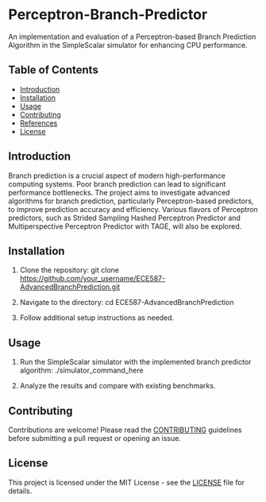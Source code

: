 # Perceptron-Branch-Predictor
An implementation and evaluation of a Perceptron-based Branch Prediction Algorithm in the SimpleScalar simulator for enhancing CPU performance.

## Table of Contents

- [Introduction](#introduction)
- [Installation](#installation)
- [Usage](#usage)
- [Contributing](#contributing)
- [References](#references)
- [License](#license)

## Introduction
Branch prediction is a crucial aspect of modern high-performance computing systems. Poor branch prediction can lead to significant performance bottlenecks. The project aims to investigate advanced algorithms for branch prediction, particularly Perceptron-based predictors, to improve prediction accuracy and efficiency. Various flavors of Perceptron predictors, such as Strided Sampling Hashed Perceptron Predictor and Multiperspective Perceptron Predictor with TAGE, will also be explored.

## Installation
1. Clone the repository:
git clone https://github.com/your_username/ECE587-AdvancedBranchPrediction.git

2. Navigate to the directory:
cd ECE587-AdvancedBranchPrediction

3. Follow additional setup instructions as needed.

## Usage
1. Run the SimpleScalar simulator with the implemented branch predictor algorithm:
./simulator_command_here

2. Analyze the results and compare with existing benchmarks.

## Contributing
Contributions are welcome! Please read the [CONTRIBUTING](CONTRIBUTING.md) guidelines before submitting a pull request or opening an issue.

## License
This project is licensed under the MIT License - see the [LICENSE](LICENSE) file for details.


